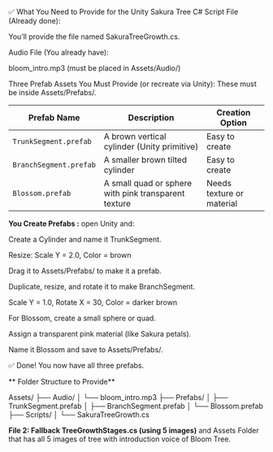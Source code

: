 ✅ What You Need to Provide for the Unity Sakura Tree
C# Script File (Already done): 

You’ll provide the file named SakuraTreeGrowth.cs.

Audio File (You already have):

bloom_intro.mp3 (must be placed in Assets/Audio/)

Three Prefab Assets You Must Provide (or recreate via Unity):
These must be inside Assets/Prefabs/.

| Prefab Name            | Description                                          | Creation Option           |
| ---------------------- | ---------------------------------------------------- | ------------------------- |
| `TrunkSegment.prefab`  | A brown vertical cylinder (Unity primitive)          | Easy to create            |
| `BranchSegment.prefab` | A smaller brown tilted cylinder                      | Easy to create            |
| `Blossom.prefab`       | A small quad or sphere with pink transparent texture | Needs texture or material |

 **You Create Prefabs :**
 open Unity and:

Create a Cylinder and name it TrunkSegment.

Resize: Scale Y = 2.0, Color = brown

Drag it to Assets/Prefabs/ to make it a prefab.

Duplicate, resize, and rotate it to make BranchSegment.

Scale Y = 1.0, Rotate X = 30, Color = darker brown

For Blossom, create a small sphere or quad.

Assign a transparent pink material (like Sakura petals).

Name it Blossom and save to Assets/Prefabs/.

✅ Done! You now have all three prefabs.

** Folder Structure to Provide**

Assets/
├── Audio/
│   └── bloom_intro.mp3
├── Prefabs/
│   ├── TrunkSegment.prefab
│   ├── BranchSegment.prefab
│   └── Blossom.prefab
├── Scripts/
│   └── SakuraTreeGrowth.cs

**File 2: Fallback TreeGrowthStages.cs (using 5 images)** and Assets Folder that has all 5 images of tree with introduction voice of Bloom Tree.
 
